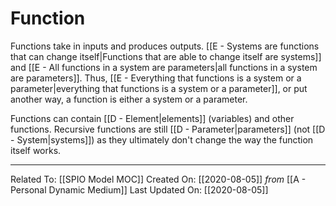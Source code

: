 # Function

Functions take in inputs and produces outputs. [[E - Systems are functions that can change itself|Functions that are able to change itself are systems]] and [[E - All functions in a system are parameters|all functions in a system are parameters]]. Thus, [[E - Everything that functions is a system or a parameter|everything that functions is a system or a parameter]], or put another way, a function is either a system or a parameter.  

Functions can contain [[D - Element|elements]] (variables) and other functions. Recursive functions are still [[D - Parameter|parameters]] (not [[D - System|systems]]) as they ultimately don't change the way the function itself works. 



---

Related To: [[SPIO Model MOC]]
Created On: [[2020-08-05]] *from* [[A - Personal Dynamic Medium]]
Last Updated On: [[2020-08-05]]
